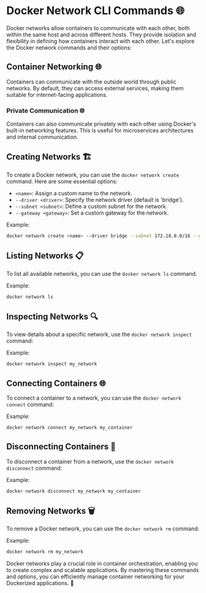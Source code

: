 # Docker Network CLI Commands 🌐

Docker networks allow containers to communicate with each other, both within the same host and across different hosts. They provide isolation and flexibility in defining how containers interact with each other. Let's explore the Docker network commands and their options:

## Container Networking 🌐

Containers can communicate with the outside world through public networks. By default, they can access external services, making them suitable for internet-facing applications.

### Private Communication 🌐

Containers can also communicate privately with each other using Docker's built-in networking features. This is useful for microservices architectures and internal communication.


## Creating Networks 🏗️

To create a Docker network, you can use the `docker network create` command. Here are some essential options:

- `<name>`: Assign a custom name to the network.
- `--driver <driver>`: Specify the network driver (default is 'bridge').
- `--subnet <subnet>`: Define a custom subnet for the network.
- `--gateway <gateway>`: Set a custom gateway for the network.

Example:
```bash
docker network create <name> --driver bridge --subnet 172.18.0.0/16 --gateway 172.18.0.1 my_network
```

## Listing Networks 📋

To list all available networks, you can use the `docker network ls` command.

Example:
```bash
docker network ls
```

## Inspecting Networks 🔍

To view details about a specific network, use the `docker network inspect` command:

Example:
```bash
docker network inspect my_network
```

## Connecting Containers 🌐

To connect a container to a network, you can use the `docker network connect` command:

Example:
```bash
docker network connect my_network my_container
```

## Disconnecting Containers 🚫

To disconnect a container from a network, use the `docker network disconnect` command:

Example:
```bash
docker network disconnect my_network my_container
```

## Removing Networks 🗑️

To remove a Docker network, you can use the `docker network rm` command:

Example:
```bash
docker network rm my_network
```

Docker networks play a crucial role in container orchestration, enabling you to create complex and scalable applications. By mastering these commands and options, you can efficiently manage container networking for your Dockerized applications. 🚀